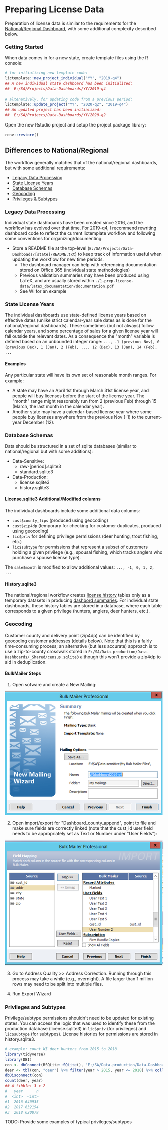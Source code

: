 
# Preparing License Data

Preparation of license data is similar to the requirements for the [National/Regional Dashboard](https://github.com/southwick-associates/salicprep/blob/master/github_vignettes/workflow-overview.md), with some additional complexity described below. 

### Getting Started

When data comes in for a new state, create template files using the R console:

```r
# for initializing new template code:
lictemplate::new_project_individual("YY", "2019-q4")
## A new individual state dashboard has been initialized:
##  E:/SA/Projects/Data-Dashboards/YY/2019-q4

# altenatively, for updating code from a previous period:
lictemplate::update_project("YY", "2020-q2", "2019-q4")
## An updated project has been initialized:
##  E:/SA/Projects/Data-Dashboards/YY/2020-q2
```

Open the new Rstudio project and setup the project package library:

```r
renv::restore()
```

## Differences to National/Regional

The workflow generally matches that of the national/regional dashboards, but with some additional requirements:

- [Legacy Data Processing](#legacy-data-processing)
- [State License Years](#state-license-years)
- [Database Schemas](#database-schemas)
- [Geocoding](#geocoding)
- [Privileges & Subtypes](#privileges-and-subtypes)

### Legacy Data Processing

Individual state dashboards have been created since 2016, and the workflow has evolved over that time. For 2019-q4, I recommend rewriting dashboard code to reflect the current lictemplate workflow and following some conventions for organizing/documenting:

- Store a README file at the top-level (`E:/SA/Projects/Data-Dashboads/[state]/README.txt`) to keep track of information useful when updating the workflow for new time periods.
    + The dashboard manager can help with referencing documentation stored on Office 365 (individual state methodologies) 
    + Previous validation summaries may have been produced using LaTeX, and are usually stored within `./1-prep-license-data/latex_documentation/documentation.pdf`
    + See WI for an example

### State License Years

The individual dashboards use state-defined license years based on effective dates (unlike strict calendar-year sale dates as is done for the national/regional dashboards). These sometimes (but not always) follow calendar years, and some percentage of sales for a given license year will fall outside the relevant dates. As a consequence the "month" variable is defined based on an unbounded integer range: `..., -1 (previous Nov), 0 (previous Dec), 1 (Jan), 2 (Feb), ..., 12 (Dec), 13 (Jan), 14 (Feb), ...` 

#### Examples

Any particular state will have its own set of reasonable month ranges. For example:

- A state may have an April 1st through March 31st license year, and people will buy licenses before the start of the license year. The "month" range might reasonably run from 2 (previous Feb) through 15 (March, the last month in the calendar year). 
- Another state may have a calendar-based license year where some people buy licenses anywhere from the previous Nov (-1) to the current-year December (12).

### Database Schemas

Data should be structured in a set of sqlite databases (similar to national/regional but with some additions):

- Data-Sensitive:
    + raw-[period].sqlite3
    + standard.sqlite3
- Data-Production:
    + license.sqlite3
    + history.sqlite3
    
#### License.sqlite3 Additional/Modified columns

The individual dashboards include some additional data columns:

- `cust$county_fips` (produced using geocoding)
- `cust$zip4dp` (temporary for checking for customer duplicates, produced using geocoding)
- `lic$priv` for defining privilege permissions (deer hunting, trout fishing, etc.)
- `lic$subtype` for permissions that represent a subset of customers holding a given privilege (e.g., spousal fishing, which tracks anglers who purchase a spouse license type).

The `sale$month` is modified to allow additional values: `..., -1, 0, 1, 2, ...`

#### History.sqlite3

The national/regional workflow creates [license history](https://southwick-associates.github.io/salic/articles/salic.html#license-history) tables only as a temporary datasets in producing [dashbord summaries](https://southwick-associates.github.io/salic/articles/salic.html#dashboard-metrics). For individual state dashboards, these history tables are stored in a database, where each table corresponds to a given privilege (hunters, anglers, deer hunters, etc.).

### Geocoding

Customer county and delivery point (zip4dp) can be identified by geocoding customer addresses (details below). Note that this is a fairly time-consuming process; an alternative (but less accurate) approach is to use a zip-to-county crosswalk stored in `E:/SA/Data-production/Data-Dashboards/_Shared/census.sqlite3` although this won't provide a zip4dp to aid in deduplication.

#### BulkMailer Steps

1. Open sofware and create a New Mailing:

![](img/new-mailing.png)

2. Open import/export for "Dashboard_county_append", point to file and make sure fields are correctly linked (note that the cust_id user field needs to be appropriately set as Text or Number under "User Fields"):

![](img/import.png)

3. Go to Address Quality >> Address Correction. Running through this process may take a while (e.g., overnight). A file larger than 1 million rows may need to be split into multiple files.

4. Run Export Wizard

### Privileges and Subtypes

Privilege/subtype permissions shouldn't need to be updated for existing states. You can access the logic that was used to identify these from the production database (license.sqlite3) in `lic$priv` (for privileges) and `lic$subtype` (for subtypes). License histories for permissions are stored in history.sqlite3.

```r
# example: count WI deer hunters from 2015 to 2018
library(tidyverse)
library(DBI)
con <- dbConnect(RSQLite::SQLite(), "E:/SA/Data-production/Data-Dashboards/WI/history.sqlite3")
deer <- tbl(con, "deer") %>% filter(year > 2015, year <= 2018) %>% collect()
dbDisconnect(con)
count(deer, year)
## A tibble: 3 x 2
#   year      n
#  <int>  <int>
#1  2016 640935
#2  2017 632154
#3  2018 620079
```

TODO: Provide some examples of typical privileges/subtypes
